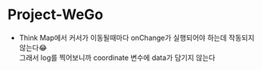 # Project-WeGo
- Think
Map에서 커서가 이동될때마다 onChange가 실행되어야 하는데 작동되지 않는다😂  
그래서 log를 찍어보니까 coordinate 변수에 data가 담기지 않는다  
